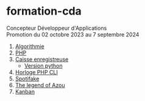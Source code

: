 # formation-cda

Concepteur Développeur d'Applications  
Promotion du 02 octobre 2023 au 7 septembre 2024  


 1. [Algorithmie](exo-01)  
 2. [PHP](exo-02)
 3. [Caisse enregistreuse](exo-03)
    * [Version python](exo-03-bonus)
 4. [Horloge PHP CLI](exo-04)
 5. [Spotifake](exo-05)
 6. [The legend of Azou](exo-06)
 7. [Kanban](exo-07)
 